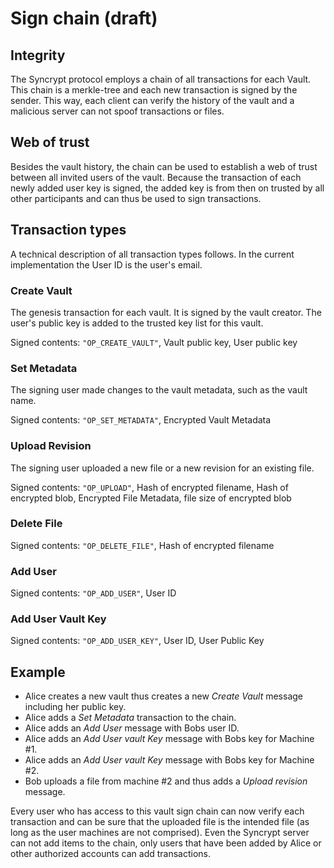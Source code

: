 # Sign chain (draft)

## Integrity

The Syncrypt protocol employs a chain of all transactions for each Vault. This chain is a
merkle-tree and each new transaction is signed by the sender. This way, each client can verify
the history of the vault and a malicious server can not spoof transactions or files.

## Web of trust

Besides the vault history, the chain can be used to establish a web of trust between all invited
users of the vault. Because the transaction of each newly added user key is signed, the added key
is from then on trusted by all other participants and can thus be used to sign transactions.

## Transaction types

A technical description of all transaction types follows. In the current implementation the User ID
is the user's email.

### Create Vault

The genesis transaction for each vault. It is signed by the vault creator. The user's public key is
added to the trusted key list for this vault.

Signed contents: ``"OP_CREATE_VAULT"``, Vault public key, User public key

### Set Metadata

The signing user made changes to the vault metadata, such as the vault name.

Signed contents: ``"OP_SET_METADATA"``, Encrypted Vault Metadata

### Upload Revision

The signing user uploaded a new file or a new revision for an existing file.

Signed contents: ``"OP_UPLOAD"``, Hash of encrypted filename, Hash of encrypted blob, Encrypted File Metadata, file size of
encrypted blob

### Delete File

Signed contents: ``"OP_DELETE_FILE"``, Hash of encrypted filename

### Add User

Signed contents: ``"OP_ADD_USER"``, User ID

### Add User Vault Key

Signed contents: ``"OP_ADD_USER_KEY"``, User ID, User Public Key

## Example

* Alice creates a new vault thus creates a new *Create Vault* message including her public key.
* Alice adds a *Set Metadata* transaction to the chain.
* Alice adds an *Add User* message with Bobs user ID.
* Alice adds an *Add User vault Key* message with Bobs key for Machine #1.
* Alice adds an *Add User vault Key* message with Bobs key for Machine #2.
* Bob uploads a file from machine #2 and thus adds a *Upload revision* message.

Every user who has access to this vault sign chain can now verify each transaction and can be sure
that the uploaded file is the intended file (as long as the user machines are not comprised). Even
the Syncrypt server can not add items to the chain, only users that have been added by Alice or
other authorized accounts can add transactions.
